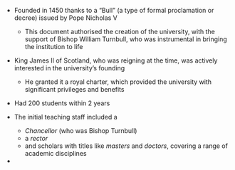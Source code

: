 - Founded in 1450 thanks to a “Bull” (a type of formal proclamation or decree) issued by Pope Nicholas V
	- This document authorised the creation of the university, with the support of Bishop William Turnbull, who was instrumental in bringing the institution to life

- King James II of Scotland, who was reigning at the time, was actively interested in the university’s founding
	- He granted it a royal charter, which provided the university with significant privileges and benefits
- Had 200 students within 2 years
- The initial teaching staff included a 
	- _Chancellor_ (who was Bishop Turnbull)
	- a _rector_
	- and scholars with titles like _masters_ and _doctors_, covering a range of academic disciplines
- 
